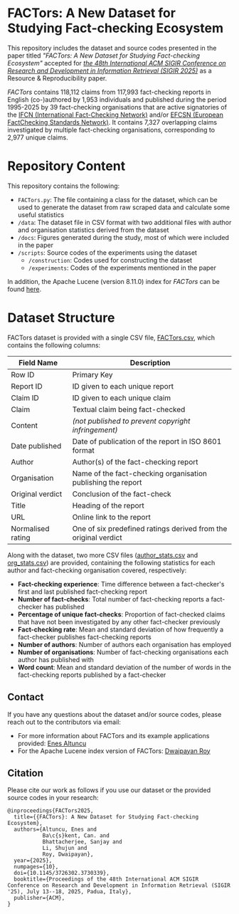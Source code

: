 # FACTors: A New Dataset for Studying Fact-checking Ecosystem

This repository includes the dataset and source codes presented in the paper titled *"FACTors: A New Dataset for Studying Fact-checking Ecosystem"* accepted for [*the 48th International ACM SIGIR Conference on Research and Development in Information Retrieval (SIGIR 2025)*](https://sigir2025.dei.unipd.it/) as a Resource & Reproducibility paper.

*FACTors* contains 118,112 claims from 117,993 fact-checking reports in English (co-)authored by 1,953 individuals and published during the period 1995-2025 by 39 fact-checking organisations that are active signatories of the [IFCN (International Fact-Checking Network)](https://ifcncodeofprinciples.poynter.org/signatories) and/or [EFCSN (European FactChecking Standards Network)](https://members.efcsn.com/signatories). It contains 7,327 overlapping claims investigated by multiple fact-checking organisations, corresponding to 2,977 unique claims.

# Repository Content

This repository contains the following:

- ```FACTors.py```: The file containing a class for the dataset, which can be used to generate the dataset from raw scraped data and calculate some useful statistics
- ```/data```: The dataset file in CSV format with two additional files with author and organisation statistics derived from the dataset
- ```/docs```: Figures generated during the study, most of which were included in the paper
- ```/scripts```: Source codes of the experiments using the dataset
  - ```/construction```: Codes used for constructing the dataset
  - ```/experiments```: Codes of the experiments mentioned in the paper

In addition, the Apache Lucene (version 8.11.0) index for *FACTors* can be found [here](https://drive.google.com/file/d/1PRgV7jpGt7IykhE2_pVjltP34DQD5C4_/view?usp=drive_link).

# Dataset Structure

FACTors dataset is provided with a single CSV file, [FACTors.csv](https://github.com/altuncu/FACTors/blob/main/data/FACTors.csv), which contains the following columns:

| Field Name | Description
| -----------|----------------
| Row ID | Primary Key
| Report ID | ID given to each unique report
| Claim ID | ID given to each unique claim
| Claim | Textual claim being fact-checked
| Content | *(not published to prevent copyright infringement)*
| Date published | Date of publication of the report in ISO 8601 format
| Author | Author(s) of the fact-checking report
| Organisation | Name of the fact-checking organisation publishing the report
| Original verdict | Conclusion of the fact-check
| Title | Heading of the report
| URL | Online link to the report
| Normalised rating | One of six predefined ratings derived from the original verdict

Along with the dataset, two more CSV files ([author_stats.csv](https://github.com/altuncu/FACTors/blob/main/data/author_stats.csv) and [org_stats.csv](https://github.com/altuncu/FACTors/blob/main/data/org_stats.csv)) are provided, containing the following statistics for each author and fact-checking organisation covered, respectively:

- **Fact-checking experience**: Time difference between a fact-checker's first and last published fact-checking report
- **Number of fact-checks**: Total number of fact-checking reports a fact-checker has published
- **Percentage of unique fact-checks**: Proportion of fact-checked claims that have not been investigated by any other fact-checker previously
- **Fact-checking rate**: Mean and standard deviation of how frequently a fact-checker publishes fact-checking reports
- **Number of authors**: Number of authors each organisation has employed
- **Number of organisations**: Number of fact-checking organisations each author has published with
- **Word count**: Mean and standard deviation of the number of words in the fact-checking reports published by a fact-checker

## Contact

If you have any questions about the dataset and/or source codes, please reach out to the contributors via email:
- For more information about FACTors and its example applications provided: [Enes Altuncu](mailto:drenesaltuncu@gmail.com)
- For the Apache Lucene index version of FACTors: [Dwaipayan Roy](mailto:dwaipayan.roy@iiserkol.ac.in)

## Citation

Please cite our work as follows if you use our dataset or the provided source codes in your research:

````
@inproceedings{FACTors2025,
  title={{FACTors}: A New Dataset for Studying Fact-checking Ecosystem},
  authors={Altuncu, Enes and 
           Ba\c{s}kent, Can. and 
           Bhattacherjee, Sanjay and 
           Li, Shujun and 
           Roy, Dwaipayan},
  year={2025},
  numpages={10},
  doi={10.1145/3726302.3730339},
  booktitle={Proceedings of the 48th International ACM SIGIR Conference on Research and Development in Information Retrieval (SIGIR '25), July 13--18, 2025, Padua, Italy},
  publisher={ACM},
}
````
